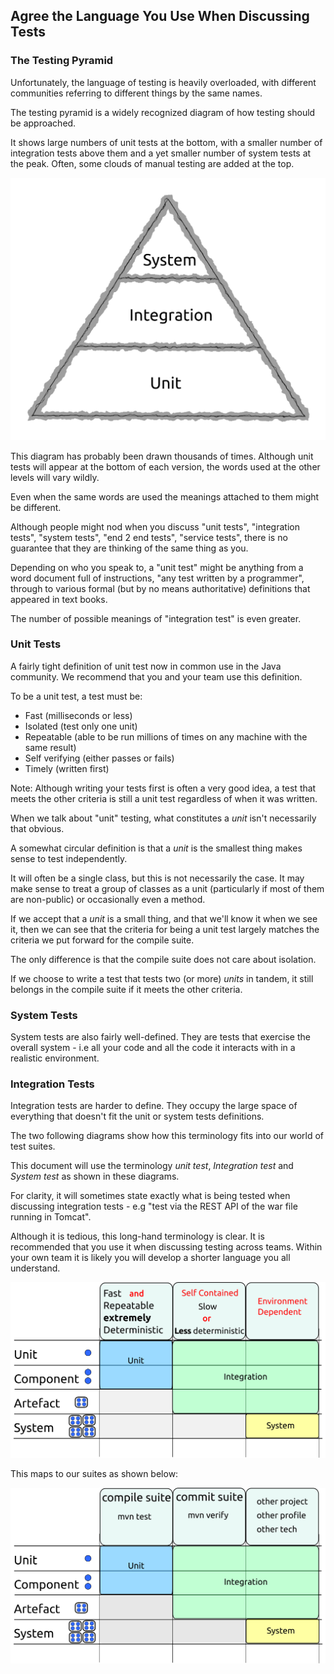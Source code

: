 ## Agree the Language You Use When Discussing Tests

### The Testing Pyramid

Unfortunately, the language of testing is heavily overloaded, with different communities referring to different things by the same names.

The testing pyramid is a widely recognized diagram of how testing should be approached.

It shows large numbers of unit tests at the bottom, with a smaller number of integration tests above them and a yet smaller number of system tests at the peak. Often, some clouds of manual testing are added at the top.

![The testing pyramid](../generated/images/svg/pyramid.png)

This diagram has probably been drawn thousands of times. Although unit tests will appear at the bottom of each version, the words used at the other levels will vary wildly.

Even when the same words are used the meanings attached to them might be different.

Although people might nod when you discuss "unit tests", "integration tests", "system tests", "end 2 end tests", "service tests", there is no guarantee that they are thinking of the same thing as you.

Depending on who you speak to, a "unit test" might be anything from a word document full of instructions, "any test written by a programmer", through to various formal (but by no means authoritative) definitions that appeared in text books.

The number of possible meanings of "integration test" is even greater.

### Unit Tests

A fairly tight definition of unit test now in common use in the Java community. We recommend that you and your team use this definition. 

To be a unit test, a test must be:

* Fast (milliseconds or less)
* Isolated (test only one unit)
* Repeatable (able to be run millions of times on any machine with the same result)
* Self verifying (either passes or fails)
* Timely (written first)

Note: Although writing your tests first is often a very good idea, a test that meets the other criteria is still a unit test regardless of when it was written.

When we talk about "unit" testing, what constitutes a *unit* isn't necessarily that obvious.

A somewhat circular definition is that a *unit* is the smallest thing makes sense to test independently. 

It will often be a single class, but this is not necessarily the case. It may make sense to treat a group of classes as a unit (particularly if most of them are non-public) or occasionally even a method.

If we accept that a *unit* is a small thing, and that we'll know it when we see it, then we can see that the criteria for being a unit test largely matches the criteria we put forward for the compile suite.

The only difference is that the compile suite does not care about isolation.

If we choose to write a test that tests two (or more) *units* in tandem, it still belongs in the compile suite if it meets the other criteria.

<!-- nopb -->
### System Tests

System tests are also fairly well-defined. They are tests that exercise the overall system - i.e all your code and all the code it interacts with in a realistic environment.

<!-- endnopb -->

### Integration Tests

Integration tests are harder to define. They occupy the large space of everything that doesn't fit the unit or system tests definitions.

The two following diagrams show how this terminology fits into our world of test suites.

This document will use the terminology *unit test*, *Integration test* and *System test* as shown in these diagrams.

For clarity, it will sometimes state exactly what is being tested when discussing integration tests - e.g "test via the REST API of the war file running in Tomcat".

Although it is tedious, this long-hand terminology is clear. It is recommended that you use it when discussing testing across teams. Within your own team it is likely you will develop a shorter language you all understand.

![Properties of different test types](../generated/images/svg/test_types.png)

This maps to our suites as shown below:

![Test suites](../generated/images/svg/test_types_maven.png)
